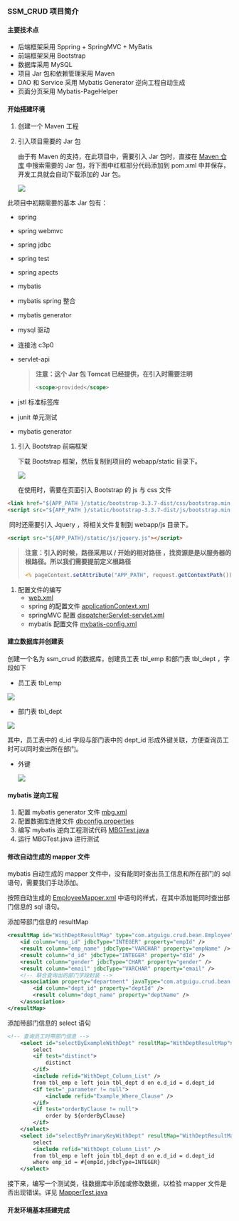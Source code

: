 ### SSM_CRUD 项目简介

#### 主要技术点

- 后端框架采用 Sppring + SpringMVC + MyBatis 
- 前端框架采用 Bootstrap
- 数据库采用 MySQL
- 项目 Jar 包和依赖管理采用 Maven
- DAO 和 Service 采用 Mybatis Generator 逆向工程自动生成
- 页面分页采用 Mybatis-PageHelper

#### 开始搭建环境

1. 创建一个 Maven 工程

2. 引入项目需要的 Jar 包

   由于有 Maven 的支持，在此项目中，需要引入 Jar 包时，直接在 [Maven 仓库](https://mvnrepository.com/) 中搜索需要的 Jar 包，将下图中红框部分代码添加到 pom.xml 中并保存，开发工具就会自动下载添加的 Jar 包。

   ![](https://ws1.sinaimg.cn/large/006c8DHYly1fnsnzihdpaj30l30iywfg.jpg)

此项目中初期需要的基本 Jar 包有：

- spring

- spring webmvc

- spring jdbc

- spring test

- spring apects

- mybatis

- mybatis spring 整合

- mybatis generator

- mysql 驱动

- 连接池 c3p0

- servlet-api

  > **注意：这个 Jar 包 Tomcat 已经提供，在引入时需要注明**
  >
  > ```xml
  > <scope>provided</scope>
  > ```

- jstl 标准标签库

- junit 单元测试

- mybatis generator 

1. 引入 Bootstrap 前端框架

   下载 Bootstrap 框架，然后复制到项目的 webapp/static 目录下。

   ![](https://ws1.sinaimg.cn/large/006c8DHYly1fnso3xpcguj30cg06wmxc.jpg)

   在使用时，需要在页面引入 Bootstrap 的 js 与 css 文件

```html
<link href="${APP_PATH }/static/bootstrap-3.3.7-dist/css/bootstrap.min.css" rel="stylesheet">
<script src="${APP_PATH }/static/bootstrap-3.3.7-dist/js/bootstrap.min.js"></script>
```

​	同时还需要引入 Jquery ，将相关文件复制到 webapp/js 目录下。

```html
<script src="${APP_PATH}/static/js/jquery.js"></script>
```

> **注意：引入的时候，路径采用以 / 开始的相对路径 ，找资源是是以服务器的根路径。所以我们需要提前定义根路径**
>
> ```jsp
> <% pageContext.setAttribute("APP_PATH", request.getContextPath()) %>
> ```

1. 配置文件的编写
   - [web.xml](https://github.com/Sudrizzz/SSM_CRUD/blob/master/src/main/webapp/WEB-INF/web.xml)
   - spring 的配置文件 [applicationContext.xml](https://github.com/Sudrizzz/SSM_CRUD/blob/master/src/main/resources/applicationContext.xml)
   - springMVC 配置 [dispatcherServlet-servlet.xml](https://github.com/Sudrizzz/SSM_CRUD/blob/master/src/main/webapp/WEB-INF/dispatcherServlet-servlet.xml)
   - mybatis 配置文件 [mybatis-config.xml](https://github.com/Sudrizzz/SSM_CRUD/blob/master/src/main/resources/mybatis-config.xml)

#### 建立数据库并创建表

创建一个名为 ssm_crud 的数据库，创建员工表 tbl_emp 和部门表 tbl_dept ，字段如下

- 员工表 tbl_emp

![](https://ws1.sinaimg.cn/large/006c8DHYly1fnso6ql9gtj30nv06lgm0.jpg)

- 部门表 tbl_dept

![](https://ws1.sinaimg.cn/large/006c8DHYly1fnso6xpbvrj30nl04p3yr.jpg)

其中，员工表中的 d_id 字段与部门表中的 dept_id 形成外键关联，方便查询员工时可以同时查出所在部门。

- 外键

  ![](https://ws1.sinaimg.cn/large/006c8DHYly1fnso75g6tlj30bz042jrg.jpg)

#### mybatis 逆向工程

1. 配置 mybatis generator 文件 [mbg.xml](https://github.com/Sudrizzz/SSM_CRUD/blob/master/mbg.xml)
2. 配置数据库连接文件 [dbconfig.properties](https://github.com/Sudrizzz/SSM_CRUD/blob/master/src/main/resources/dbconfig.properties)
3. 编写 mybatis 逆向工程测试代码 [MBGTest.java](https://github.com/Sudrizzz/SSM_CRUD/blob/master/src/main/java/com/atguigu/crud/test/MBGTest.java)
4. 运行 MBGTest.java 进行测试

#### 修改自动生成的 mapper 文件

mybatis 自动生成的 mapper 文件中，没有能同时查出员工信息和所在部门的 sql 语句，需要我们手动添加。

按照自动生成的 [EmployeeMapper.xml](https://github.com/Sudrizzz/SSM_CRUD/blob/master/src/main/resources/mapper/EmployeeMapper.xml) 中语句的样式，在其中添加能同时查出部门信息的 sql 语句。

添加带部门信息的 resultMap

```xml
<resultMap id="WithDeptResultMap" type="com.atguigu.crud.bean.Employee">
	<id column="emp_id" jdbcType="INTEGER" property="empId" />
	<result column="emp_name" jdbcType="VARCHAR" property="empName" />
	<result column="d_id" jdbcType="INTEGER" property="dId" />
	<result column="gender" jdbcType="CHAR" property="gender" />
	<result column="email" jdbcType="VARCHAR" property="email" />
	<!-- 联合查询出的部门字段封装 -->
	<association property="department" javaType="com.atguigu.crud.bean.Department">
		<id column="dept_id" property="deptId" />
		<result column="dept_name" property="deptName" />
	</association>
</resultMap>
```

添加带部门信息的 select 语句

```xml
<!-- 查询员工时带部门信息 -->
    <select id="selectByExampleWithDept" resultMap="WithDeptResultMap">
        select
        <if test="distinct">
            distinct
        </if>
        <include refid="WithDept_Column_List" />
        from tbl_emp e left join tbl_dept d on e.d_id = d.dept_id
        <if test="_parameter != null">
            <include refid="Example_Where_Clause" />
        </if>
        <if test="orderByClause != null">
            order by ${orderByClause}
        </if>
    </select>
    <select id="selectByPrimaryKeyWithDept" resultMap="WithDeptResultMap">
        select
        <include refid="WithDept_Column_List" />
        from tbl_emp e left join tbl_dept d on e.d_id = d.dept_id
        where emp_id = #{empId,jdbcType=INTEGER}
    </select>
```

接下来，编写一个测试类，往数据库中添加或修改数据，以检验 mapper 文件是否出现错误。详见 [MapperTest.java](https://github.com/Sudrizzz/SSM_CRUD/blob/master/src/main/java/com/atguigu/crud/test/MapperTest.java)

#### 开发环境基本搭建完成

